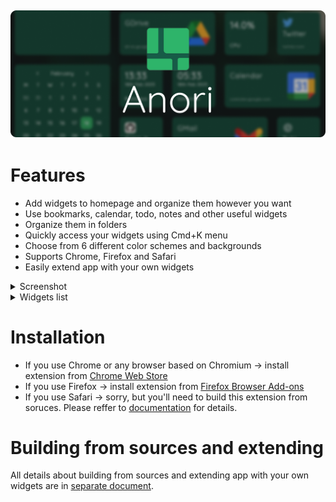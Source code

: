 ![Anori](header.png)
---

# Features

* Add widgets to homepage and organize them however you want
* Use bookmarks, calendar, todo, notes and other useful widgets
* Organize them in folders
* Quickly access your widgets using Cmd+K menu
* Choose from 6 different color schemes and backgrounds
* Supports Chrome, Firefox and Safari
* Easily extend app with your own widgets

<details>
    <summary>Screenshot</summary>

![screenshot](screenshot.png)
</details>

<details>
    <summary>Widgets list</summary>

* Bookmark
* World time
* Notes
* Tasks
* Internet search
* Calendar
* Recently closed tabs (only Chrome & Firefox)
* Top sites (only Chrome & Firefox)
* CPU and RAM load (only Chrome)
</details>

# Installation

* If you use Chrome or any browser based on Chromium -> install extension from [Chrome Web Store](https://chrome.google.com/webstore/detail/anori/ddeaekifelikgnaacipabpmjpffgifek)
* If you use Firefox -> install extension from [Firefox Browser Add-ons](https://addons.mozilla.org/en-US/firefox/addon/anori/)
* If you use Safari -> sorry, but you'll need to build this extension from soruces. Please reffer to [documentation](/DEVELOPMENT_AND_EXTENDING.md) for details.

# Building from sources and extending

All details about building from sources and extending app with your own widgets are in [separate document](/DEVELOPMENT_AND_EXTENDING.md).
